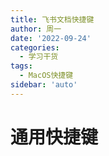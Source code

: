 ```yaml
---
title: 飞书文档快捷键
author: 周一
date: '2022-09-24'
categories:
  - 学习干货
tags:
  - MacOS快捷键
sidebar: 'auto'
---
```


# 通用快捷键
